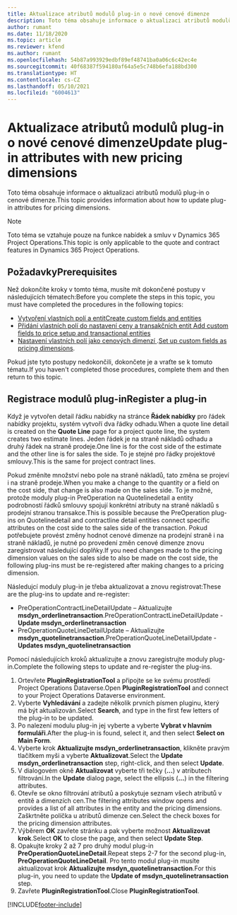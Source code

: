 ```yaml
---
title: Aktualizace atributů modulů plug-in o nové cenové dimenze
description: Toto téma obsahuje informace o aktualizaci atributů modulů plug-in o cenové dimenze.
author: rumant
ms.date: 11/18/2020
ms.topic: article
ms.reviewer: kfend
ms.author: rumant
ms.openlocfilehash: 54b87a993929edbf89ef48741ba0a06c6c42ec4e
ms.sourcegitcommit: 40f68387f594180af64a5e5c748b6efa188bd300
ms.translationtype: HT
ms.contentlocale: cs-CZ
ms.lasthandoff: 05/10/2021
ms.locfileid: "6004613"
---
```

# <a name="update-plug-in-attributes-with-new-pricing-dimensions"></a><span data-ttu-id="08b30-103">Aktualizace atributů modulů plug-in o nové cenové dimenze</span><span class="sxs-lookup"><span data-stu-id="08b30-103">Update plug-in attributes with new pricing dimensions</span></span>

<span data-ttu-id="08b30-104">Toto téma obsahuje informace o aktualizaci atributů modulů plug-in o cenové dimenze.</span><span class="sxs-lookup"><span data-stu-id="08b30-104">This topic provides information about how to update plug-in attributes for pricing dimensions.</span></span>

> [!NOTE]
> <span data-ttu-id="08b30-105">Toto téma se vztahuje pouze na funkce nabídek a smluv v Dynamics 365 Project Operations.</span><span class="sxs-lookup"><span data-stu-id="08b30-105">This topic is only applicable to the quote and contract features in Dynamics 365 Project Operations.</span></span>

## <a name="prerequisites"></a><span data-ttu-id="08b30-106">Požadavky</span><span class="sxs-lookup"><span data-stu-id="08b30-106">Prerequisites</span></span>
<span data-ttu-id="08b30-107">Než dokončíte kroky v tomto téma, musíte mít dokončené postupy v následujících tématech:</span><span class="sxs-lookup"><span data-stu-id="08b30-107">Before you complete the steps in this topic, you must have completed the procedures in the following topics:</span></span>

  - [<span data-ttu-id="08b30-108">Vytvoření vlastních polí a entit</span><span class="sxs-lookup"><span data-stu-id="08b30-108">Create custom fields and entities</span></span>](create-custom-fields-entities-pricing-dimensions.md) 
  - [<span data-ttu-id="08b30-109">Přidání vlastních polí do nastavení ceny a transakčních entit </span><span class="sxs-lookup"><span data-stu-id="08b30-109">Add custom fields to price setup and transactional entities</span></span>](add-custom-fields-price-setup-transactional-entities.md)
  - <span data-ttu-id="08b30-110">[Nastavení vlastních polí jako cenových dimenzí ](set-up-custom-fields-pricing-dimensions.md).</span><span class="sxs-lookup"><span data-stu-id="08b30-110">[Set up custom fields as pricing dimensions](set-up-custom-fields-pricing-dimensions.md).</span></span> 
  
<span data-ttu-id="08b30-111">Pokud jste tyto postupy nedokončili, dokončete je a vraťte se k tomuto tématu.</span><span class="sxs-lookup"><span data-stu-id="08b30-111">If you haven't completed those procedures, complete them and then return to this topic.</span></span>

## <a name="register-a-plug-in"></a><span data-ttu-id="08b30-112">Registrace modulů plug-in</span><span class="sxs-lookup"><span data-stu-id="08b30-112">Register a plug-in</span></span>
<span data-ttu-id="08b30-113">Když je vytvořen detail řádku nabídky na stránce **Řádek nabídky** pro řádek nabídky projektu, systém vytvoří dva řádky odhadu.</span><span class="sxs-lookup"><span data-stu-id="08b30-113">When a quote line detail is created on the **Quote Line** page for a project quote line, the system creates two estimate lines.</span></span> <span data-ttu-id="08b30-114">Jeden řádek je na straně nákladů odhadu a druhý řádek na straně prodeje.</span><span class="sxs-lookup"><span data-stu-id="08b30-114">One line is for the cost side of the estimate and the other line is for sales the side.</span></span> <span data-ttu-id="08b30-115">To je stejné pro řádky projektové smlouvy.</span><span class="sxs-lookup"><span data-stu-id="08b30-115">This is the same  for project contract lines.</span></span>

<span data-ttu-id="08b30-116">Pokud změníte množství nebo pole na straně nákladů, tato změna se projeví i na straně prodeje.</span><span class="sxs-lookup"><span data-stu-id="08b30-116">When you make a change to the quantity or a field on the cost side, that change is also made on the sales side.</span></span> <span data-ttu-id="08b30-117">To je možné, protože moduly plug-in PreOperation na Quotelinedetail a entity podrobností řádků smlouvy spojují konkrétní atributy na straně nákladů s prodejní stranou transakce.</span><span class="sxs-lookup"><span data-stu-id="08b30-117">This is possible because the PreOperation plug-ins on Quotelinedetail and contractline detail entities connect specific attributes on the cost side to the sales side of the transaction.</span></span> <span data-ttu-id="08b30-118">Pokud potřebujete provést změny hodnot cenové dimenze na prodejní straně i na straně nákladů, je nutné po provedení změn cenové dimenze znovu zaregistrovat následující doplňky.</span><span class="sxs-lookup"><span data-stu-id="08b30-118">If you need changes made to the pricing dimension values on the sales side to also be made on the cost side, the following plug-ins must be re-registered after making changes to a pricing dimension.</span></span>

<span data-ttu-id="08b30-119">Následujcí moduly plug-in je třeba aktualizovat a znovu registrovat:</span><span class="sxs-lookup"><span data-stu-id="08b30-119">These are the plug-ins to update and re-register:</span></span>

- <span data-ttu-id="08b30-120">PreOperationContractLineDetailUpdate – Aktualizujte **msdyn_orderlinetransaction**.</span><span class="sxs-lookup"><span data-stu-id="08b30-120">PreOperationContractLineDetailUpdate - **Update msdyn_orderlinetransaction**</span></span>
- <span data-ttu-id="08b30-121">PreOperationQuoteLineDetailUpdate – Aktualizujte **msdyn_quotelinetransaction**.</span><span class="sxs-lookup"><span data-stu-id="08b30-121">PreOperationQuoteLineDetailUpdate - **Updates msdyn_quotelinetransaction**</span></span>

<span data-ttu-id="08b30-122">Pomocí následujících kroků aktualizujte a znovu zaregistrujte moduly plug-in.</span><span class="sxs-lookup"><span data-stu-id="08b30-122">Complete the following steps to update and re-register the plug-ins.</span></span>

1. <span data-ttu-id="08b30-123">Ortevřete **PluginRegistrationTool** a připojte se ke svému prostředí Project Operations Dataverse.</span><span class="sxs-lookup"><span data-stu-id="08b30-123">Open **PluginRegistrationTool** and connect to your Project Operations Dataverse environment.</span></span>
2. <span data-ttu-id="08b30-124">Vyberte **Vyhledávání** a zadejte několik prvních písmen pluginu, který má být aktualizován.</span><span class="sxs-lookup"><span data-stu-id="08b30-124">Select **Search**, and type in the first few letters of the plug-in to be updated.</span></span>
3. <span data-ttu-id="08b30-125">Po nalezení modulu plug-in jej vyberte a vyberte **Vybrat v hlavním formuláři**.</span><span class="sxs-lookup"><span data-stu-id="08b30-125">After the plug-in is found, select it, and then select **Select on Main Form**.</span></span>
4. <span data-ttu-id="08b30-126">Vyberte krok **Aktualizujte msdyn_orderlinetransaction**, klikněte pravým tlačítkem myši a vyberte **Aktualizovat**.</span><span class="sxs-lookup"><span data-stu-id="08b30-126">Select the **Update msdyn_orderlinetransaction** step, right-click, and then select **Update**.</span></span>
5. <span data-ttu-id="08b30-127">V dialogovém okně **Aktualizovat** vyberte tři tečky (**...**) v atributech filtrování.</span><span class="sxs-lookup"><span data-stu-id="08b30-127">In the **Update** dialog page, select the ellipsis (**...**) in the filtering attributes.</span></span>
6. <span data-ttu-id="08b30-128">Otevře se okno filtrování atributů a poskytuje seznam všech atributů v entitě a dimenzích cen.</span><span class="sxs-lookup"><span data-stu-id="08b30-128">The filtering attributes window opens and provides a list of all attributes in the entity and the pricing dimensions.</span></span> <span data-ttu-id="08b30-129">Zaškrtněte políčka u atributů dimenze cen.</span><span class="sxs-lookup"><span data-stu-id="08b30-129">Select the check boxes for the pricing dimension attributes.</span></span>
7. <span data-ttu-id="08b30-130">Výběrem **OK** zavřete stránku a pak vyberte možnost **Aktualizovat krok**.</span><span class="sxs-lookup"><span data-stu-id="08b30-130">Select **OK** to close the page, and then select **Update Step**.</span></span>
8. <span data-ttu-id="08b30-131">Opakujte kroky 2 až 7 pro druhý modul plug-in **PreOperationQuoteLineDetail**.</span><span class="sxs-lookup"><span data-stu-id="08b30-131">Repeat steps 2-7 for the second plug-in, **PreOperationQuoteLineDetail**.</span></span> <span data-ttu-id="08b30-132">Pro tento modul plug-in musíte aktualizovat krok **Aktualizujte msdyn_quotelinetransaction**.</span><span class="sxs-lookup"><span data-stu-id="08b30-132">For this plug-in, you need to update the **Update of msdyn_quotelinetransaction** step.</span></span>
9. <span data-ttu-id="08b30-133">Zavřete **PluginRegistrationTool**.</span><span class="sxs-lookup"><span data-stu-id="08b30-133">Close **PluginRegistrationTool**.</span></span>


[!INCLUDE[footer-include](../includes/footer-banner.md)]